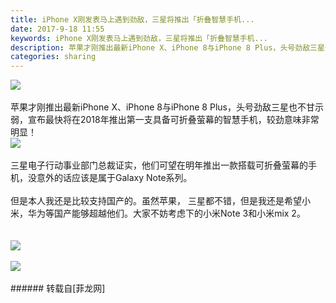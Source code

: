 ```yaml
---
title: iPhone X刚发表马上遇到劲敌，三星将推出「折叠智慧手机...
date: 2017-9-18 11:55
keywords: iPhone X刚发表马上遇到劲敌，三星将推出「折叠智慧手机...
description: 苹果才刚推出最新iPhone X、iPhone 8与iPhone 8 Plus，头号劲敌三星也不甘示弱，宣布最快将在2018年推出第一支具备可折叠萤幕的智慧手机，较劲意味非常明显！三星电子行动事业部门总裁证实，他们可望在明年推出一款搭载可折叠萤幕的手机，没意外的话应该是属于Galaxy Note系列。但是本人我还是比较支持国产的。虽然苹果， 三星都不错，但是我还是希望小米，华为等国产能够超越他们。大家不妨考虑下的小米Note 3和小米mix 2。
categories: sharing
---
```

<td class="t_f" id="postmessage_889323">


<img aid="628166" data-cf-modified-fc41ccb49d45077009f411ee-="" file="data/attachment/forum/201709/17/174709a4aiks6ze6aa0zbk.png.thumb.jpg" id="aimg_628166" inpost="1" onclick="" onmouseover="" src="http://www.flw.ph/data/attachment/forum/201709/17/174709a4aiks6ze6aa0zbk.png" style="cursor:pointer" zoomfile="data/attachment/forum/201709/17/174709a4aiks6ze6aa0zbk.png"/>


<br/>
<br/>
苹果才刚推出最新iPhone X、iPhone 8与iPhone 8 Plus，头号劲敌三星也不甘示弱，宣布最快将在2018年推出第一支具备可折叠萤幕的智慧手机，较劲意味非常明显！<br/>

<img aid="628168" data-cf-modified-fc41ccb49d45077009f411ee-="" file="data/attachment/forum/201709/17/174724tayzko0g2mswkeo9.png.thumb.jpg" id="aimg_628168" inpost="1" onclick="" onmouseover="" src="http://www.flw.ph/data/attachment/forum/201709/17/174724tayzko0g2mswkeo9.png" style="cursor:pointer" zoomfile="data/attachment/forum/201709/17/174724tayzko0g2mswkeo9.png"/>


<br/>
<br/>
三星电子行动事业部门总裁证实，他们可望在明年推出一款搭载可折叠萤幕的手机，没意外的话应该是属于Galaxy Note系列。<br/>
<br/>
但是本人我还是比较支持国产的。虽然苹果， 三星都不错，但是我还是希望小米，华为等国产能够超越他们。大家不妨考虑下的小米Note 3和小米mix 2。<br/>
<br/>
<br/>

<img aid="628174" data-cf-modified-fc41ccb49d45077009f411ee-="" file="data/attachment/forum/201709/17/175519bwh02ogd1k7d9kwm.png.thumb.jpg" id="aimg_628174" inpost="1" onclick="" onmouseover="" src="http://www.flw.ph/data/attachment/forum/201709/17/175519bwh02ogd1k7d9kwm.png" style="cursor:pointer" zoomfile="data/attachment/forum/201709/17/175519bwh02ogd1k7d9kwm.png"/>


<br/>
<br/>

<img aid="628173" data-cf-modified-fc41ccb49d45077009f411ee-="" file="data/attachment/forum/201709/17/175515o33v4d5d5h3ir4xs.png.thumb.jpg" id="aimg_628173" inpost="1" onclick="" onmouseover="" src="http://www.flw.ph/data/attachment/forum/201709/17/175515o33v4d5d5h3ir4xs.png" style="cursor:pointer" zoomfile="data/attachment/forum/201709/17/175515o33v4d5d5h3ir4xs.png"/>


<br/>
<br/>
</td>
###### 转载自[菲龙网]